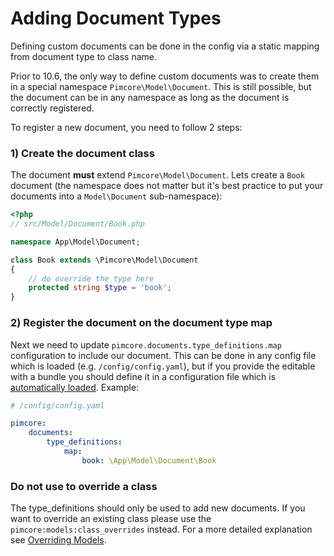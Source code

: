 # Adding Document Types

Defining custom documents can be done in the config via a static mapping from document type to class name.

Prior to 10.6, the only way to define custom documents was to create them in a special namespace `Pimcore\Model\Document`. This
is still possible, but the document can be in any namespace as long as the document is correctly registered.

To register a new document, you need to follow 2 steps:

### 1) Create the document class

The document **must** extend `Pimcore\Model\Document`. Lets create a `Book` document (the namespace does not matter
but it's best practice to put your documents into a `Model\Document` sub-namespace):

```php
<?php
// src/Model/Document/Book.php

namespace App\Model\Document;

class Book extends \Pimcore\Model\Document
{
    // do override the type here
    protected string $type = 'book';
}
```

### 2) Register the document on the document type map

Next we need to update `pimcore.documents.type_definitions.map` configuration to include our document. This can be done in any config
file which is loaded (e.g. `/config/config.yaml`), but if you provide the editable with a bundle you should define it
in a configuration file which is [automatically loaded](./03_Auto_Loading_Config_And_Routing_Definitions.md). Example:

```yaml
# /config/config.yaml

pimcore:
    documents:
        type_definitions:
            map:
                book: \App\Model\Document\Book
```

### Do not use to override a class

The type_definitions should only be used to add new documents.
If you want to override an existing class please use the `pimcore:models:class_overrides` instead.
For a more detailed explanation see [Overriding Models](../03_Overriding_Models.md).